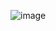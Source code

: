 ![image](https://github.com/Abhabhish/main_dash/assets/101864843/e6f7f294-5257-4022-8e49-2b8a653c48d3)
